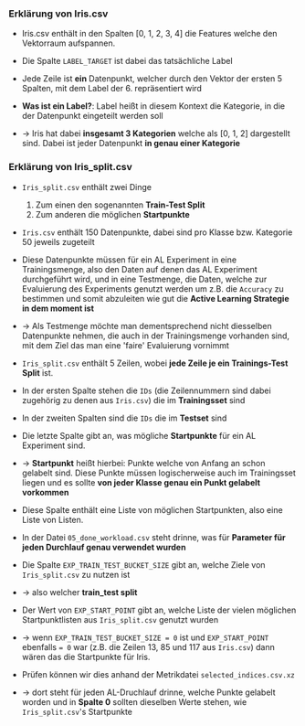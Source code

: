 ### Erklärung von Iris.csv

- Iris.csv enthält in den Spalten [0, 1, 2, 3, 4] die Features welche den Vektorraum aufspannen.
- Die Spalte `LABEL_TARGET` ist dabei das tatsächliche Label
- Jede Zeile ist **ein** Datenpunkt, welcher durch den Vektor der ersten 5 Spalten, mit dem Label der 6. repräsentiert wird

- **Was ist ein Label?**: Label heißt in diesem Kontext die Kategorie, in die der Datenpunkt eingeteilt werden soll
- $\rightarrow$ Iris hat dabei **insgesamt 3 Kategorien** welche als [0, 1, 2] dargestellt sind. Dabei ist jeder Datenpunkt **in genau einer Kategorie**

### Erklärung von Iris_split.csv

- `Iris_split.csv` enthält zwei Dinge

  1. Zum einen den sogenannten **Train-Test Split**
  2. Zum anderen die möglichen **Startpunkte**

- `Iris.csv` enthält 150 Datenpunkte, dabei sind pro Klasse bzw. Kategorie 50 jeweils zugeteilt
- Diese Datenpunkte müssen für ein AL Experiment in eine Trainingsmenge, also den Daten auf denen das AL Experiment durchgeführt wird, und in eine Testmenge, die Daten, welche zur Evaluierung des Experiments genutzt werden um z.B. die `Accuracy` zu bestimmen und somit abzuleiten wie gut die **Active Learning Strategie in dem moment ist**
- $\rightarrow$ Als Testmenge möchte man dementsprechend nicht diesselben Datenpunkte nehmen, die auch in der Trainingsmenge vorhanden sind, mit dem Ziel das man eine 'faire' Evaluierung vornimmt

- `Iris_split.csv` enthält 5 Zeilen, wobei **jede Zeile je ein Trainings-Test Split** ist.
- In der ersten Spalte stehen die `IDs` (die Zeilennummern sind dabei zugehörig zu denen aus `Iris.csv`) die im **Trainingsset** sind
- In der zweiten Spalten sind die `IDs` die im **Testset** sind
- Die letzte Spalte gibt an, was mögliche **Startpunkte** für ein AL Experiment sind.
- $\rightarrow$ **Startpunkt** heißt hierbei: Punkte welche von Anfang an schon gelabelt sind. Diese Punkte müssen logischerweise auch im Trainingsset liegen und es sollte **von jeder Klasse genau ein Punkt gelabelt vorkommen**
- Diese Spalte enthält eine Liste von möglichen Startpunkten, also eine Liste von Listen.
- In der Datei `05_done_workload.csv` steht drinne, was für **Parameter für jeden Durchlauf genau verwendet wurden**
- Die Spalte `EXP_TRAIN_TEST_BUCKET_SIZE` gibt an, welche Ziele von `Iris_split.csv` zu nutzen ist
- $\rightarrow$ also welcher **train_test split**
- Der Wert von `EXP_START_POINT` gibt an, welche Liste der vielen möglichen Startpunktlisten aus `Iris_split.csv` genutzt wurden
- $\rightarrow$ wenn `EXP_TRAIN_TEST_BUCKET_SIZE = 0` ist und `EXP_START_POINT` ebenfalls `= 0` war (z.B. die Zeilen 13, 85 und 117 aus `Iris.csv`) dann wären das die Startpunkte für Iris.
- Prüfen können wir dies anhand der Metrikdatei `selected_indices.csv.xz`
- $\rightarrow$ dort steht für jeden AL-Druchlauf drinne, welche Punkte gelabelt worden und in **Spalte 0** sollten dieselben Werte stehen, wie `Iris_split.csv`'s Startpunkte
